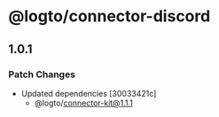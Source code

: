 # @logto/connector-discord

## 1.0.1

### Patch Changes

- Updated dependencies [30033421c]
  - @logto/connector-kit@1.1.1
